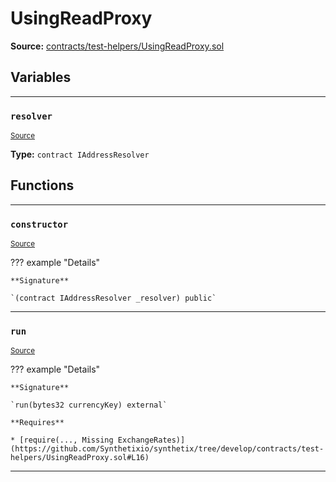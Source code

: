 # UsingReadProxy

**Source:** [contracts/test-helpers/UsingReadProxy.sol](https://github.com/Synthetixio/synthetix/tree/develop/contracts/test-helpers/UsingReadProxy.sol)

## Variables

---

### `resolver`
<sub>[Source](https://github.com/Synthetixio/synthetix/tree/develop/contracts/test-helpers/UsingReadProxy.sol#L8)</sub>

**Type:** `contract IAddressResolver`

## Functions

---

### `constructor`
<sub>[Source](https://github.com/Synthetixio/synthetix/tree/develop/contracts/test-helpers/UsingReadProxy.sol#L10)</sub>

??? example "Details"

    **Signature**

    `(contract IAddressResolver _resolver) public`

---

### `run`
<sub>[Source](https://github.com/Synthetixio/synthetix/tree/develop/contracts/test-helpers/UsingReadProxy.sol#L14)</sub>

??? example "Details"

    **Signature**

    `run(bytes32 currencyKey) external`

    **Requires**

    * [require(..., Missing ExchangeRates)](https://github.com/Synthetixio/synthetix/tree/develop/contracts/test-helpers/UsingReadProxy.sol#L16)

---

